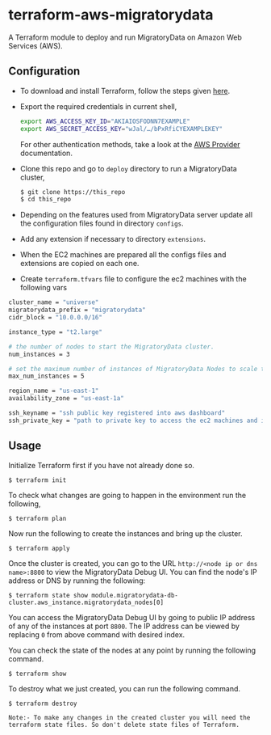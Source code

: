 # terraform-aws-migratorydata

A Terraform module to deploy and run MigratoryData on Amazon Web Services (AWS).

## Configuration

- To download and install Terraform, follow the steps given [here](https://www.terraform.io/downloads.html).

- Export the required credentials in current shell,

  ```sh
  export AWS_ACCESS_KEY_ID="AKIAIOSFODNN7EXAMPLE"
  export AWS_SECRET_ACCESS_KEY="wJal/…/bPxRfiCYEXAMPLEKEY"
  ```

  For other authentication methods, take a look at the [AWS
  Provider](https://registry.terraform.io/providers/hashicorp/aws/latest/docs#authentication)
  documentation.

- Clone this repo and go to `deploy` directory to run a MigratoryData cluster,

  ```sh
  $ git clone https://this_repo
  $ cd this_repo
  ```

- Depending on the features used from MigratoryData server update all the configuration files found in directory `configs`.

- Add any extension if necessary to directory `extensions`. 

- When the EC2 machines are prepared all the configs files and extensions are copied on each one.

- Create `terraform.tfvars` file to configure the ec2 machines with the following vars

```bash
cluster_name = "universe"
migratorydata_prefix = "migratorydata"
cidr_block = "10.0.0.0/16"

instance_type = "t2.large"

# the number of nodes to start the MigratoryData cluster.
num_instances = 3

# set the maximum number of instances of MigratoryData Nodes to scale the deployment when necessary
max_num_instances = 5

region_name = "us-east-1"
availability_zone = "us-east-1a"

ssh_keyname = "ssh public key registered into aws dashboard"
ssh_private_key = "path to private key to access the ec2 machines and install all the necessary files"
```


## Usage

Initialize Terraform first if you have not already done so.

```
$ terraform init
```

To check what changes are going to happen in the environment run the following,

```
$ terraform plan
```

Now run the following to create the instances and bring up the cluster.

```
$ terraform apply
```

Once the cluster is created, you can go to the URL `http://<node ip or dns name>:8800` to view the MigratoryData Debug UI. You can find the node's IP address or DNS by running the following:

```
$ terraform state show module.migratorydata-db-cluster.aws_instance.migratorydata_nodes[0]
```

You can access the MigratoryData Debug UI by going to public IP address of any of the instances at port `8800`. The IP address can be viewed by replacing `0` from above command with desired index.

You can check the state of the nodes at any point by running the following command.

```
$ terraform show
```

To destroy what we just created, you can run the following command.

```
$ terraform destroy
```

`Note:- To make any changes in the created cluster you will need the terraform state files. So don't delete state files of Terraform.`
